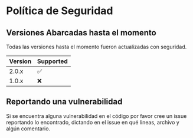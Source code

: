 # Política de Seguridad

## Versiones Abarcadas hasta el momento

Todas las versiones hasta el momento fueron actualizadas con seguridad.

| Version | Supported          |
| ------- | ------------------ |
| 2.0.x   | :white_check_mark: |
| 1.0.x   | :x:                |

## Reportando una vulnerabilidad

Si se encuentra alguna vulnerabilidad en el código por favor cree un issue reportando lo encontrado,
dictando en el issue en qué lineas, archivo y algún comentario.
